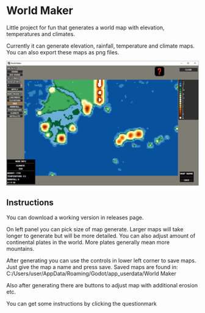 # World Maker
Little project for fun that generates a world map with elevation, temperatures and climates.  

Currently it can generate elevation, rainfall, temperature and climate maps. You can also export these maps as png files.

![Screenshot](/Screenshots/screen1.png?raw=true "Screenshot")

## Instructions

You can download a working version in releases page.

On left panel you can pick size of map generate. Larger maps will take longer to generate but will be more detailed. You can also adjust amount of continental plates in the world. More plates generally mean more mountains. 

After generating you can use the controls in lower left corner to save maps. Just give the map a name and press save. Saved maps are found in: C:/Users/user/AppData/Roaming/Godot/app_userdata/World Maker

Also after generating there are buttons to adjust map with additional erosion etc.

You can get some instructions by clicking the questionmark